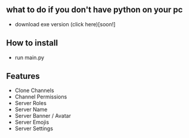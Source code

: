 ## what to do if you don't have python on your pc 
- download exe version (click here)[soon!]


## How to install 
- run main.py


## Features
- Clone Channels
- Channel Permissions
- Server Roles
- Server Name
- Server Banner / Avatar
- Server Emojis
- Server Settings 
